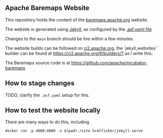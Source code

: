 Apache Baremaps Website
---

This repository holds the content of the [baremaps.apache.org](https://baremaps.apache.org/) website.

The website is generated using [Jekyll](https://jekyllrb.com/),
as configured by the [.asf.yaml file](https://cwiki.apache.org/confluence/display/INFRA/Git+-+.asf.yaml+features#Git.asf.yamlfeatures-JekyllCMS)

Changes to the `main` branch should be live within a few minutes.

The website builds can be followed on [ci2.apache.org](https://ci2.apache.org/), the `jekyll_websites``
builder can be found at https://ci2.apache.org/#/builders/7 as I write this.

The Baremaps source code is at https://github.com/apache/incubator-baremaps

## How to stage changes
TODO, clarify the `.asf.yaml` setup for this.

## How to test the website locally

There are many ways to do this, including

    docker run -p 4000:4000 -v $(pwd):/site bretfisher/jekyll-serve
